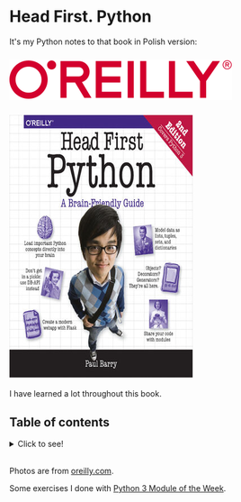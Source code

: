 # Head First. Python
It's my Python notes to that book in Polish version:

### ![o'reilly logo](logo.svg)
### ![book cover](book.png)

I have learned a lot throughout this book.

## Table of contents
<details>
<summary>
    Click to see!
</summary>

### ![book table of contents](table_of_contents.png)

</details>

<br>

Photos are from [oreilly.com](www.oreilly.com).

Some exercises I done with [Python 3 Module of the Week](https://pymotw.com/3/index.html).